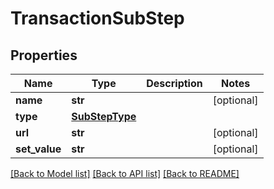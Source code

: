 # TransactionSubStep

## Properties
Name | Type | Description | Notes
------------ | ------------- | ------------- | -------------
**name** | **str** |  | [optional] 
**type** | [**SubStepType**](SubStepType.md) |  | 
**url** | **str** |  | [optional] 
**set_value** | **str** |  | [optional] 

[[Back to Model list]](../README.md#documentation-for-models) [[Back to API list]](../README.md#documentation-for-api-endpoints) [[Back to README]](../README.md)


